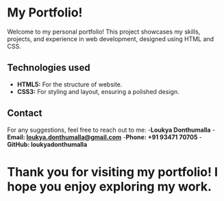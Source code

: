 # My Portfolio!

Welcome to my personal portfolio! This project showcases my skills, projects, and experience in web development, designed using HTML and CSS.

## Technologies used
- **HTML5:** For the structure of website.
- **CSS3:** For styling and layout, ensuring a polished design.

## Contact

For any suggestions, feel free to reach out to me:
-**Loukya Donthumalla**
-**Email: loukya.donthumalla@gmail.com**
-**Phone: +91 93471 70705**
-**GitHub: loukyadonthumalla**

# Thank you for visiting my portfolio! I hope you enjoy exploring my work.
